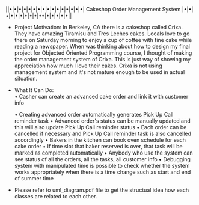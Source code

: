 ||•|•|•|•|•|•|•|•|•|•|•|•|•|•|•|•| Cakeshop Order Management System |•|•|•|•|•|•|•|•|•|••|•|•|•|•|•||

- Project Motivation:
	In Berkeley, CA there is a cakeshop called Crixa. They have amazing Tiramisu and Tres Leches cakes. Locals love to go there on Saturday morning to enjoy a cup of coffee with fine cake while reading a newspaper. When was thinking about how to design my final project for Objected Oriented Programming course, I thought of making the order management system of Crixa. This is just way of showing my appreciation how much I love their cakes. Crixa is not using management system and it's not mature enough to be used in actual situation.

- What It Can Do: <br>
	• Casher can create an advanced cake order and link it with customer info 
	
	• Creating advanced order automatically generates Pick Up Call reminder task
	• Advanced order's status can be manually updated and this will also update Pick Up Call reminder status
	• Each order can be cancelled if necessary and Pick Up Call reminder task is also cancelled accordingly
	• Bakers in the kitchen can book oven schedule for each cake order
	• If time slot that baker reserved is over, that task will be marked as completed automatically
	• Anybody who use the system can see status of all the orders, all the tasks, all customer info
	• Debugging system with manipulated time is possible to check whether the system works appropriately when there is a time change such as start and end of summer time

- Please refer to uml_diagram.pdf file to get the structual idea how each classes are related to each other.

